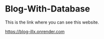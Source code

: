 # Blog-With-Database
This is the link where you can see this website.

https://blog-illx.onrender.com
